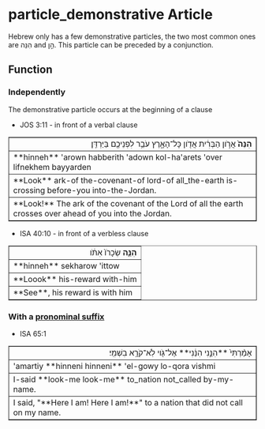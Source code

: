 # particle_demonstrative Article
Hebrew only has a few demonstrative particles, the two most common ones are הִנֵּה and הֵ֣ן. This particle can be preceded by a conjunction.

## Function
### Independently
The demonstrative particle occurs at the beginning of a clause

* JOS 3:11 - in front of a verbal clause
<table border="1" class="docutils">
<colgroup>
<col width="100%" />
</colgroup>
<tbody valign="top">
<tr class="row-odd" align="right"><td><b>הִנֵּה֙</b> אֲרֹ֣ון הַבְּרִ֔ית אֲדֹ֖ון כָּל־הָאָ֑רֶץ עֹבֵ֥ר לִפְנֵיכֶ֖ם בַּיַּרְדֵּֽן׃</td>
</tr>
<tr class="row-even"><td>**hinneh** 'arown habberith 'adown kol-ha'arets 'over lifnekhem bayyarden</td>
</tr>
<tr class="row-odd"><td>**Look** ark-of the-covenant-of lord-of all_the-earth is-crossing before-you into-the-Jordan.</td>
</tr>
<tr class="row-even"><td>**Look!** The ark of the covenant of the Lord of all the earth crosses over ahead of you into the Jordan.</td>
</tr>
</tbody>
</table>

* ISA 40:10 - in front of a verbless clause
<table border="1" class="docutils">
<colgroup>
<col width="100%" />
</colgroup>
<tbody valign="top">
<tr class="row-odd" align="right"><td><b>הִנֵּ֤ה</b> שְׂכָרֹו֙ אִתֹּ֔ו</td>
</tr>
<tr class="row-even"><td>**hinneh** sekharow 'ittow</td>
</tr>
<tr class="row-odd"><td>**Loook** his-reward with-him</td>
</tr>
<tr class="row-even"><td>**See**, his reward is with him</td>
</tr>
</tbody>
</table>

### With a [pronominal suffix](https://git.door43.org/Door43/en-uhg/src/master/content/suffix_pronominal/02.md)

* ISA 65:1
<table border="1" class="docutils">
<colgroup>
<col width="100%" />
</colgroup>
<tbody valign="top">
<tr class="row-odd" align="right"><td>אָמַ֨רְתִּי֙ **הִנֵּ֣נִי הִנֵּ֔נִי** אֶל־גֹּ֖וי לֹֽא־קֹרָ֥א בִשְׁמִֽי׃</td>
</tr>
<tr class="row-even"><td>'amartiy **hinneni hinneni** 'el-gowy lo-qora vishmi</td>
</tr>
<tr class="row-odd"><td>I-said **look-me look-me** to_nation not_called by-my-name.</td>
</tr>
<tr class="row-even"><td>I said, "**Here I am! Here I am!**" to a nation that did not call on my name.</td>
</tr>
</tbody>
</table>